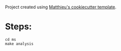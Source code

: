 Project created using [Matthieu's cookiecutter template](https://github.com/matthieu-bruneaux/cookiecutter-researchProject).

# Steps:
```shell
cd ms
make analysis
```
